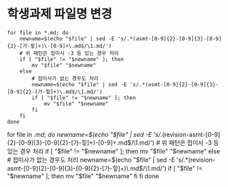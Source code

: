 # 학생과제 파일명 변경

```
for file in *.md; do
    newname=$(echo "$file" | sed -E 's/.*(asmt-[0-9]{2}-[0-9]{3}-[0-9]{2}-[가-힣]+)\-[0-9]+\.md$/\1.md/')
    # 위 패턴은 접미사 -3 등 있는 경우 처리
    if [ "$file" != "$newname" ]; then
        mv "$file" "$newname"
    else
        # 접미사가 없는 경우도 처리
        newname=$(echo "$file" | sed -E 's/.*(asmt-[0-9]{2}-[0-9]{3}-[0-9]{2}-[가-힣]+)\.md$/\1.md/')
        if [ "$file" != "$newname" ]; then
            mv "$file" "$newname"
        fi
    fi
done
```


for file in *.md; do
    newname=$(echo "$file" | sed -E 's/.*(revision-asmt-[0-9]{2}-[0-9]{3}-[0-9]{2}-[가-힣]+)\-[0-9]+\.md$/\1.md/')
    # 위 패턴은 접미사 -3 등 있는 경우 처리
    if [ "$file" != "$newname" ]; then
        mv "$file" "$newname"
    else
        # 접미사가 없는 경우도 처리
        newname=$(echo "$file" | sed -E 's/.*(revision-asmt-[0-9]{2}-[0-9]{3}-[0-9]{2}-[가-힣]+)\.md$/\1.md/')
        if [ "$file" != "$newname" ]; then
            mv "$file" "$newname"
        fi
    fi
done